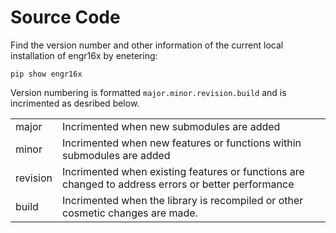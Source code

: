 # Source Code

Find the version number and other information of the current local installation of engr16x by enetering:

`pip show engr16x`

Version numbering is formatted `major.minor.revision.build` and is incrimented as desribed below.

|  |  |
| --- | --- |
| major | Incrimented when new submodules are added |
| minor | Incrimented when new features or functions within submodules are added |
| revision | Incrimented when existing features or functions are changed to address errors or better performance |
| build | Incrimented when the library is recompiled or other cosmetic changes are made. |
